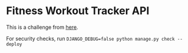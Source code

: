 # Fitness Workout Tracker API

This is a challenge from [here](https://roadmap.sh/backend/project-ideas#9-fitness-workout-tracker).

For security checks, run `DJANGO_DEBUG=false python manage.py check --deploy`